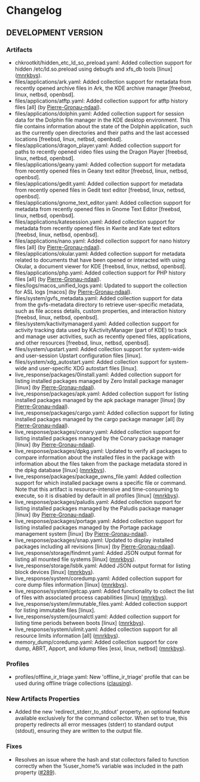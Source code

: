 # Changelog

## DEVELOPMENT VERSION

### Artifacts

- chkrootkit/hidden_etc_ld_so_preload.yaml: Added collection support for hidden /etc/ld.so.preload using debugfs and xfs_db tools [linux] ([mnrkbys](https://github.com/mnrkbys)).
- files/applications/ark.yaml: Added collection support for metadata from recently opened archive files in Ark, the KDE archive manager [freebsd, linux, netbsd, openbsd].
- files/applications/atftp.yaml: Added collection support for atftp history files [all] (by [Pierre-Gronau-ndaal](https://github.com/Pierre-Gronau-ndaal)).
- files/applications/dolphin.yaml: Added collection support for session data for the Dolphin file manager in the KDE desktop environment. This file contains information about the state of the Dolphin application, such as the currently open directories and their paths and the last accessed locations [freebsd, linux, netbsd, openbsd].
- files/applications/dragon_player.yaml: Added collection support for paths to recently opened video files using the Dragon Player [freebsd, linux, netbsd, openbsd].
- files/applications/geany.yaml: Added collection support for metadata from recently opened files in Geany text editor [freebsd, linux, netbsd, openbsd].
- files/applications/gedit.yaml: Added collection support for metadata from recently opened files in Gedit text editor [freebsd, linux, netbsd, openbsd].
- files/applications/gnome_text_editor.yaml: Added collection support for metadata from recently opened files in Gnome Text Editor [freebsd, linux, netbsd, openbsd].
- files/applications/katesession.yaml: Added collection support for metadata from recently opened files in Kwrite and Kate text editors [freebsd, linux, netbsd, openbsd].
- files/applications/nano.yaml: Added collection support for nano history files [all] (by [Pierre-Gronau-ndaal](https://github.com/Pierre-Gronau-ndaal)).
- files/applications/okular.yaml: Added collection support for metadata related to documents that have been opened or interacted with using Okular, a document viewer for KDE [freebsd, linux, netbsd, openbsd].
- files/applications/php.yaml: Added collection support for PHP history files [all] (by [Pierre-Gronau-ndaal](https://github.com/Pierre-Gronau-ndaal)).
- files/logs/macos_unified_logs.yaml: Updated to support the collection for ASL logs [macos] (by [Pierre-Gronau-ndaal](https://github.com/Pierre-Gronau-ndaal)).
- files/system/gvfs_metadata.yaml: Added collection support for data from the gvfs-metadata directory to retrieve user-specific metadata, such as file access details, custom properties, and interaction history [freebsd, linux, netbsd, openbsd].
- files/system/kactivitymanagerd.yaml: Added collection support for activity tracking data used by KActivityManager (part of KDE) to track and manage user activities, such as recently opened files, applications, and other resources [freebsd, linux, netbsd, openbsd].
- files/system/upstart.yaml: Added collection support for system-wide and user-session Upstart configuration files [linux].
- files/system/xdg_autostart.yaml: Added collection support for system-wide and user-specific XDG autostart files [linux].
- live_response/packages/0install.yaml: Added collection support for listing installed packages managed by Zero Install package manager [linux] (by [Pierre-Gronau-ndaal](https://github.com/Pierre-Gronau-ndaal)).
- live_response/packages/apk.yaml: Added collection support for listing installed packages managed by the apk package manager [linux] (by [Pierre-Gronau-ndaal](https://github.com/Pierre-Gronau-ndaal)).
- live_response/packages/cargo.yaml: Added collection support for listing installed packages managed by the cargo package manager [all] (by [Pierre-Gronau-ndaal](https://github.com/Pierre-Gronau-ndaal)).
- live_response/packages/conary.yaml: Added collection support for listing installed packages managed by the Conary package manager [linux] (by [Pierre-Gronau-ndaal](https://github.com/Pierre-Gronau-ndaal)).
- live_response/packages/dpkg.yaml: Updated to verify all packages to compare information about the installed files in the package with information about the files taken from the package metadata stored in the dpkg database [linux] ([mnrkbys](https://github.com/mnrkbys)).
- live_response/packages/package_owns_file.yaml: Added collection support for which installed package owns a specific file or command. Note that this artifact is resource-intensive and time-consuming to execute, so it is disabled by default in all profiles [linux] ([mnrkbys](https://github.com/mnrkbys)).
- live_response/packages/paludis.yaml: Added collection support for listing installed packages managed by the Paludis package manager [linux] (by [Pierre-Gronau-ndaal](https://github.com/Pierre-Gronau-ndaal)).
- live_response/packages/portage.yaml: Added collection support for listing installed packages managed by the Portage package management system [linux] (by [Pierre-Gronau-ndaal](https://github.com/Pierre-Gronau-ndaal)).
- live_response/packages/snap.yaml: Updated to display installed packages including all revisions [linux] (by [Pierre-Gronau-ndaal](https://github.com/Pierre-Gronau-ndaal)).
- live_response/storage/findmnt.yaml: Added JSON output format for listing all mounted file systems [linux] ([mnrkbys](https://github.com/mnrkbys)).
- live_response/storage/lsblk.yaml: Added JSON output format for listing block devices [linux] ([mnrkbys](https://github.com/mnrkbys)).
- live_response/system/coredump.yaml: Added collection support for core dump files information [linux] ([mnrkbys](https://github.com/mnrkbys)).
- live_response/system/getcap.yaml: Added functionality to collect the list of files with associated process capabilities [linux] ([mnrkbys](https://github.com/mnrkbys)).
- live_response/system/immutable_files.yaml: Added collection support for listing immutable files [linux].
- live_response/system/journalctl.yaml: Added collection support for listing time periods between boots [linux] ([mnrkbys](https://github.com/mnrkbys)).
- live_response/system/ulimit.yaml: Added collection support for all resource limits information [all] ([mnrkbys](https://github.com/mnrkbys)).
- memory_dump/coredump.yaml: Added collection support for core dump, ABRT, Apport, and kdump files [esxi, linux, netbsd] ([mnrkbys](https://github.com/mnrkbys)).

### Profiles

- profiles/offline_ir_triage.yaml: New 'offline_ir_triage' profile that can be used during offline triage collections ([clausing](https://github.com/clausing)).

### New Artifacts Properties

- Added the new 'redirect_stderr_to_stdout' property, an optional feature available exclusively for the command collector. When set to true, this property redirects all error messages (stderr) to standard output (stdout), ensuring they are written to the output file.

### Fixes

- Resolves an issue where the hash and stat collectors failed to function correctly when the %user_home% variable was included in the path property ([#289](https://github.com/tclahr/uac/issues/289)).

